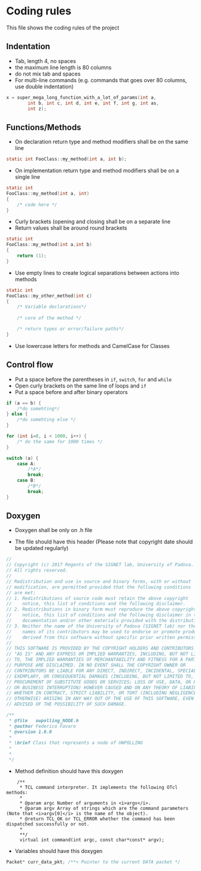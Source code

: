 # Coding rules

This file shows the coding rules of the project

## Indentation

* Tab, length 4, no spaces
* the maximum line length is 80 columns
* do not mix tab and spaces
* For multi-line commands (e.g. commands that goes over 80 columns, use double indentation)
```C
x = super_mega_long_function_with_a_lot_of_params(int a,
		int b, int c, int d, int e, int f, int g, int as,
		int z);
```
## Functions/Methods

* On declaration return type and method modifiers shall be on the same line
```C
static int FooClass::my_method(int a, int b);
```
* On implementation return type and method modifiers shall be on a single line
```C
static int
FooClass::my_method(int a, int)
{
	/* code here */
}
```
* Curly brackets (opening and closing shall be on a separate line
* Return values shall be around round brackets
```C
static int
FooClass::my_method(int a,int b)
{
	return (1);
}
```
* Use empty lines to create logical separations between actions into methods
```C
static int
FooClass::my_other_method(int c)
{
	/* Variable declarations*/
	
	/* core of the method */

	/* return types or error/failure paths*/
}
```
* Use lowercase letters for methods and CamelCase for Classes
## Control flow

* Put a space before the parentheses in `if`, `switch`, `for` and `while`
* Open curly brackets on the same line of loops and `if`
* Put a space before and after binary operators

```C
if (a == b) {
	/*do somehting*/
} else {
	/*do somehting else */
}

for (int i=0, i < 1000, i++) {
	/* do the same for 1000 times */
}

switch (a) {
	case A:
		/*A*/
		break;
	case B:
		/*B*/
		break;
}
```

## Doxygen

* Doxygen shall be only on .h file

* The file should have this header (Please note that copyright date should be updated regularly)
```C
//
// Copyright (c) 2017 Regents of the SIGNET lab, University of Padova.
// All rights reserved.
//
// Redistribution and use in source and binary forms, with or without
// modification, are permitted provided that the following conditions
// are met:
// 1. Redistributions of source code must retain the above copyright
//    notice, this list of conditions and the following disclaimer.
// 2. Redistributions in binary form must reproduce the above copyright
//    notice, this list of conditions and the following disclaimer in the
//    documentation and/or other materials provided with the distribution.
// 3. Neither the name of the University of Padova (SIGNET lab) nor the 
//    names of its contributors may be used to endorse or promote products 
//    derived from this software without specific prior written permission.
//
// THIS SOFTWARE IS PROVIDED BY THE COPYRIGHT HOLDERS AND CONTRIBUTORS 
// "AS IS" AND ANY EXPRESS OR IMPLIED WARRANTIES, INCLUDING, BUT NOT LIMITED 
// TO, THE IMPLIED WARRANTIES OF MERCHANTABILITY AND FITNESS FOR A PARTICULAR 
// PURPOSE ARE DISCLAIMED. IN NO EVENT SHALL THE COPYRIGHT OWNER OR 
// CONTRIBUTORS BE LIABLE FOR ANY DIRECT, INDIRECT, INCIDENTAL, SPECIAL, 
// EXEMPLARY, OR CONSEQUENTIAL DAMAGES (INCLUDING, BUT NOT LIMITED TO, 
// PROCUREMENT OF SUBSTITUTE GOODS OR SERVICES; LOSS OF USE, DATA, OR PROFITS; 
// OR BUSINESS INTERRUPTION) HOWEVER CAUSED AND ON ANY THEORY OF LIABILITY, 
// WHETHER IN CONTRACT, STRICT LIABILITY, OR TORT (INCLUDING NEGLIGENCE OR 
// OTHERWISE) ARISING IN ANY WAY OUT OF THE USE OF THIS SOFTWARE, EVEN IF 
// ADVISED OF THE POSSIBILITY OF SUCH DAMAGE.

/**
 * @file   uwpolling_NODE.h
 * @author Federico Favaro
 * @version 1.0.0 
 *
 * \brief Class that represents a node of UWPOLLING 
 *
 *
 */
```
* Method definition should have this doxygen
```
    /**
     * TCL command interpreter. It implements the following OTcl methods:
     * 
     * @param argc Number of arguments in <i>argv</i>.
     * @param argv Array of strings which are the command parameters (Note that <i>argv[0]</i> is the name of the object).
     * @return TCL_OK or TCL_ERROR whether the command has been dispatched successfully or not.
     * 
     **/
	 virtual int command(int argc, const char*const* argv);
```
* Variables should have this doxygen
```C
Packet* curr_data_pkt; /**< Pointer to the current DATA packet */
```

